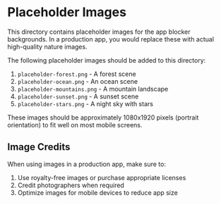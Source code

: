 # Placeholder Images

This directory contains placeholder images for the app blocker backgrounds. In a production app, you would replace these with actual high-quality nature images.

The following placeholder images should be added to this directory:

1. `placeholder-forest.png` - A forest scene
2. `placeholder-ocean.png` - An ocean scene
3. `placeholder-mountains.png` - A mountain landscape
4. `placeholder-sunset.png` - A sunset scene
5. `placeholder-stars.png` - A night sky with stars

These images should be approximately 1080x1920 pixels (portrait orientation) to fit well on most mobile screens.

## Image Credits

When using images in a production app, make sure to:

1. Use royalty-free images or purchase appropriate licenses
2. Credit photographers when required
3. Optimize images for mobile devices to reduce app size
